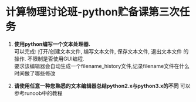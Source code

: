 # 计算物理讨论班-python贮备课第三次任务

1. **使用python编写一个文本处理器.**  
可以完成: 打开/创建文本文件, 编写文本文件, 保存文本文件, 退出文本文件 的操作. 
不限制是否使用GUI编程.  
要求该编辑器会自动生成一个filename_history文件,记录filename文件在什么时间做了哪些修改

2. **请使用任意一种您熟悉的文本编辑器总结python2.x与python3.x的不同**
可以参考runoob中的教程
